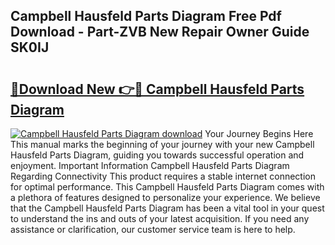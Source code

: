 ## Campbell Hausfeld Parts Diagram Free Pdf Download - Part-ZVB New Repair Owner Guide SK0IJ

# <h2><a href="http://dfnjizj.blite.top/?on=Campbell+Hausfeld+Parts+Diagram">🔗Download New 👉🔴 Campbell Hausfeld Parts Diagram</a></h2>

[![Campbell Hausfeld Parts Diagram download](https://i.imgur.com/lujVjoI.png)](http://dfnjizj.blite.top/?on=Campbell+Hausfeld+Parts+Diagram)
Your Journey Begins Here This manual marks the beginning of your journey with your new Campbell Hausfeld Parts Diagram, guiding you towards successful operation and enjoyment. Important Information Campbell Hausfeld Parts Diagram Regarding Connectivity This product requires a stable internet connection for optimal performance. This Campbell Hausfeld Parts Diagram comes with a plethora of features designed to personalize your experience. We believe that the Campbell Hausfeld Parts Diagram has been a vital tool in your quest to understand the ins and outs of your latest acquisition. If you need any assistance or clarification, our customer service team is here to help.
